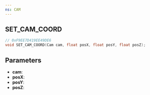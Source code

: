 ```yaml
---
ns: CAM
---
```

## SET_CAM_COORD

```c
// 0xF9EE7D419EE49DE6
void SET_CAM_COORD(Cam cam, float posX, float posY, float posZ);
```

## Parameters
* **cam**:
* **posX**:
* **posY**:
* **posZ**:
